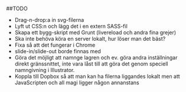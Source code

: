 ##TODO
* Drag-n-drop:a in svg-filerna
* Lyft ut CSS:n och lägg det i en extern SASS-fil
* Skapa ett bygg-skript med Grunt (livereload och andra fina grejer)
* Ska inte behöva köra en server lokalt, hur löser man det bäst?
* Fixa så att det fungerar i Chrome
* slide-in/slide-out borde finnas med
* Göra det möjligt att namnge lagren och ev. göra andra inställningar direkt gränssnittet, inte vara låst till att göra det genom speciell namngivning i Illustrator.
* Koppla till Dopbox så att man kan ha filerna liggandes lokalt men att JavaScripten och all magi ligger någon annanstans
 